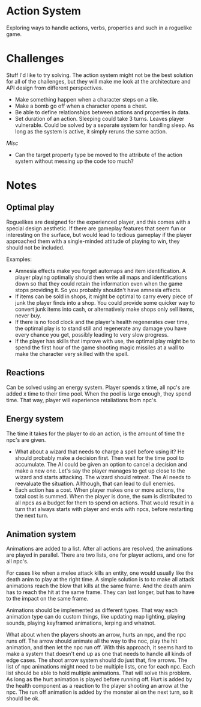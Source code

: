 # Action System

Exploring ways to handle actions, verbs, properties and such in a roguelike game.

# Challenges

Stuff I'd like to try solving. The action system might not be the best solution for all of the challenges, but they will make me look at the architecture and API design from different perspectives.

- Make something happen when a character steps on a tile.
- Make a bomb go off when a character opens a chest.
- Be able to define relationships between actions and properties in data.
- Set duration of an action. Sleeping could take 3 turns. Leaves player vulnerable. Could be solved by a separate system for handling sleep. As long as the system is active, it simply reruns the same action.

*Misc*

- Can the target property type be moved to the attribute of the action system without messing up the code too much?

# Notes

## Optimal play

Roguelikes are designed for the experienced player, and this comes with a special design aesthetic. If there are gameplay features that seem fun or interesting on the surface, but would lead to tedious gameplay if the player approached them with a single-minded attitude of playing to win, they should not be included.

Examples:

* Amnesia effects make you forget automaps and item identification. A player playing optimally should then write all maps and identifications down so that they could retain the information even when the game stops providing it. So you probably shouldn't have amnesia effects.
* If items can be sold in shops, it might be optimal to carry every piece of junk the player finds into a shop. You could provide some quicker way to convert junk items into cash, or alternatively make shops only sell items, never buy.
* If there is no food clock and the player's health regenerates over time, the optimal play is to stand still and regenerate any damage you have every chance you get, possibly leading to very slow progress.
* If the player has skills that improve with use, the optimal play might be to spend the first hour of the game shooting magic missiles at a wall to make the character very skilled with the spell.

## Reactions

Can be solved using an energy system. Player spends x time, all npc's are added x time to their time pool. When the pool is large enough, they spend time. That way, player will experience retaliations from npc's.

## Energy system

The time it takes for the player to do an action, is the amount of time the npc's are given.

- What about a wizard that needs to charge a spell before using it? He should probably make a decision first. Then wait for the time pool to accumulate. The AI could be given an option to cancel a decision and make a new one. Let's say the player manages to get up close to the wizard and starts attacking. The wizard should retreat. The AI needs to reevaluate the situation. Allthough, that can lead to dull enemies.
- Each action has a cost. When player makes one or more actions, the total cost is summed. When the player is done, the sum is distributed to all npcs as a budget for them to spend on actions. That would result in a turn that always starts with player and ends with npcs, before restarting the next turn.

## Animation system

Animations are added to a list. After all actions are resolved, the animations are played in parallel. There are two lists, one for player actions, and one for all npc's. 

For cases like when a melee attack kills an entity, one would usually like the death anim to play at the right time. A simple solution is to to make all attack animations reach the blow that kills at the same frame. And the death anim has to reach the hit at the same frame. They can last longer, but has to have to the impact on the same frame.

Animations should be implemented as different types. That way each animation type can do custom things, like updating map lighting, playing sounds, playing keyframed animations, lerping and whatnot.

What about when the players shoots an arrow, hurts an npc, and the npc runs off. The arrow should animate all the way to the noc, play the hit animation, and then let the npc run off. With this approach, it seems hard to make a system that doesn't end up as one that needs to handle all kinds of edge cases. The shoot arrow system should do just that, fire arrows. The list of npc animations might need to be multiple lists, one for each npc. Each list should be able to hold multiple animations. That will solve this problem. As long as the hurt animation is played before running off. Hurt is added by the health component as a reaction to the player shooting an arrow at the npc. The run off animation is added by the monster ai on the next turn, so it should be ok.

